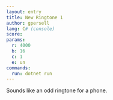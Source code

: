 ```yaml
---
layout: entry
title: New Ringtone 1
author: gpersell
lang: C# (console)
score: 
params:
  r: 4000
  b: 16
  c: 1
  e: un
commands:
  run: dotnet run
---
```


Sounds like an odd ringtone for a phone.
